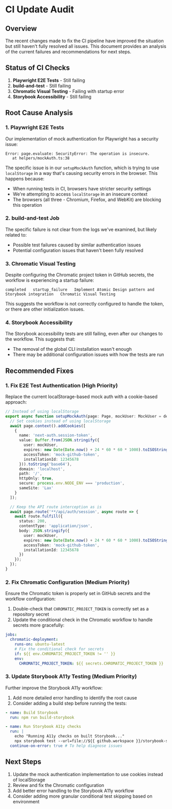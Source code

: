 # CI Update Audit

## Overview

The recent changes made to fix the CI pipeline have improved the situation but still haven't fully resolved all issues. This document provides an analysis of the current failures and recommendations for next steps.

## Status of CI Checks

1. **Playwright E2E Tests** - Still failing
2. **build-and-test** - Still failing
3. **Chromatic Visual Testing** - Failing with startup error
4. **Storybook Accessibility** - Still failing

## Root Cause Analysis

### 1. Playwright E2E Tests

Our implementation of mock authentication for Playwright has a security issue:

```
Error: page.evaluate: SecurityError: The operation is insecure.
   at helpers/mockAuth.ts:38
```

The specific issue is in our `setupMockAuth` function, which is trying to use `localStorage` in a way that's causing security errors in the browser. This happens because:

- When running tests in CI, browsers have stricter security settings
- We're attempting to access `localStorage` in an insecure context
- The browsers (all three - Chromium, Firefox, and WebKit) are blocking this operation

### 2. build-and-test Job

The specific failure is not clear from the logs we've examined, but likely related to:
- Possible test failures caused by similar authentication issues
- Potential configuration issues that haven't been fully resolved

### 3. Chromatic Visual Testing

Despite configuring the Chromatic project token in GitHub secrets, the workflow is experiencing a startup failure:
```
completed   startup_failure   Implement Atomic Design pattern and Storybook integration   Chromatic Visual Testing
```

This suggests the workflow is not correctly configured to handle the token, or there are other initialization issues.

### 4. Storybook Accessibility

The Storybook accessibility tests are still failing, even after our changes to the workflow. This suggests that:
- The removal of the global CLI installation wasn't enough
- There may be additional configuration issues with how the tests are run

## Recommended Fixes

### 1. Fix E2E Test Authentication (High Priority)

Replace the current localStorage-based mock auth with a cookie-based approach:

```typescript
// Instead of using localStorage
export async function setupMockAuth(page: Page, mockUser: MockUser = defaultMockUser) {
  // Set cookies instead of using localStorage
  await page.context().addCookies([
    {
      name: 'next-auth.session-token',
      value: Buffer.from(JSON.stringify({
        user: mockUser,
        expires: new Date(Date.now() + 24 * 60 * 60 * 1000).toISOString(),
        accessToken: 'mock-github-token',
        installationId: 12345678
      })).toString('base64'),
      domain: 'localhost',
      path: '/',
      httpOnly: true,
      secure: process.env.NODE_ENV === 'production',
      sameSite: 'Lax'
    }
  ]);

  // Keep the API route interception as is
  await page.route('**/api/auth/session', async route => {
    await route.fulfill({
      status: 200,
      contentType: 'application/json',
      body: JSON.stringify({
        user: mockUser,
        expires: new Date(Date.now() + 24 * 60 * 60 * 1000).toISOString(),
        accessToken: 'mock-github-token',
        installationId: 12345678
      })
    });
  });
}
```

### 2. Fix Chromatic Configuration (Medium Priority)

Ensure the Chromatic token is properly set in GitHub secrets and the workflow configuration:

1. Double-check that `CHROMATIC_PROJECT_TOKEN` is correctly set as a repository secret
2. Update the conditional check in the Chromatic workflow to handle secrets more gracefully:

```yaml
jobs:
  chromatic-deployment:
    runs-on: ubuntu-latest
    # Fix the conditional check for secrets
    if: ${{ env.CHROMATIC_PROJECT_TOKEN != '' }}
    env:
      CHROMATIC_PROJECT_TOKEN: ${{ secrets.CHROMATIC_PROJECT_TOKEN }}
```

### 3. Update Storybook A11y Testing (Medium Priority)

Further improve the Storybook A11y workflow:

1. Add more detailed error handling to identify the root cause
2. Consider adding a build step before running the tests:

```yaml
- name: Build Storybook
  run: npm run build-storybook

- name: Run Storybook A11y checks
  run: |
    echo "Running A11y checks on built Storybook..."
    npx storybook test --url=file://${{ github.workspace }}/storybook-static
  continue-on-error: true # To help diagnose issues
```

## Next Steps

1. Update the mock authentication implementation to use cookies instead of localStorage
2. Review and fix the Chromatic configuration
3. Add better error handling to the Storybook A11y workflow
4. Consider adding more granular conditional test skipping based on environment